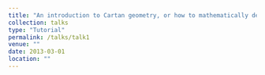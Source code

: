 ```yaml
---
title: "An introduction to Cartan geometry, or how to mathematically describe a Hamster rolling a ball on Curved space."
collection: talks
type: "Tutorial"
permalink: /talks/talk1
venue: ""
date: 2013-03-01
location: ""
---
```



